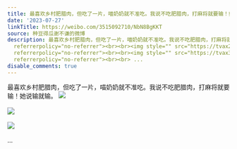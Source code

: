 ```yaml
---
title: 最喜欢乡村肥腊肉，但吃了一片，喵奶奶就不准吃。我说不吃肥腊肉，打麻将就要输！她说输就输。 [图片][图片][图片]
date: '2023-07-27'
linkTitle: https://weibo.com/3515092710/NbN8BgKKT
source: 种豆得瓜谢不谦的微博
description: 最喜欢乡村肥腊肉，但吃了一片，喵奶奶就不准吃。我说不吃肥腊肉，打麻将就要输！她说输就输。 <img style="" src="https://tvax4.sinaimg.cn/large/d1840ee6gy1hgbdst01ydj21400u07fw.jpg"
  referrerpolicy="no-referrer"><br><br><img style="" src="https://tvax2.sinaimg.cn/large/d1840ee6ly1hgbdsuf78ij21400u0wpg.jpg"
  referrerpolicy="no-referrer"><br><br><img style="" src="https://tvax3.sinaimg.cn/large/d1840ee6ly1hgbdsvjgvbj20u0140131.jpg"
  referrerpolicy="no-referrer"><br><br> ...
disable_comments: true
---
```

最喜欢乡村肥腊肉，但吃了一片，喵奶奶就不准吃。我说不吃肥腊肉，打麻将就要输！她说输就输。 <img style="" src="https://tvax4.sinaimg.cn/large/d1840ee6gy1hgbdst01ydj21400u07fw.jpg" referrerpolicy="no-referrer"><br><br><img style="" src="https://tvax2.sinaimg.cn/large/d1840ee6ly1hgbdsuf78ij21400u0wpg.jpg" referrerpolicy="no-referrer"><br><br><img style="" src="https://tvax3.sinaimg.cn/large/d1840ee6ly1hgbdsvjgvbj20u0140131.jpg" referrerpolicy="no-referrer"><br><br> ...